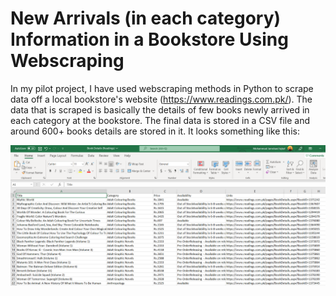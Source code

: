 # New Arrivals (in each category) Information in a Bookstore Using Webscraping

In my pilot project, I have used webscraping methods in Python to scrape data off a local bookstore's website (https://www.readings.com.pk/). The data that is scraped is basically the details of few books newly arrived in each category at the bookstore. The final data is stored in a CSV file and around 600+ books details are stored in it. It looks something like this:

![Final Screenshot](/csv_screenshot.png)

